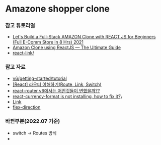 # Amazone shopper clone

### 참고 튜토리얼

- [Let's Build a Full-Stack AMAZON Clone with REACT JS for Beginners (Full E-Comm Store in 8 Hrs) 2021](https://www.youtube.com/watch?v=RDV3Z1KCBvo)
- [Amazon Clone using ReactJS — The Ultimate Guide](https://medium.com/cleverprogrammer/amazon-clone-using-react-the-ultimate-guide-fba2b36f3458)
- [react-link/](https://mui.com/material-ui/react-link/)

### 참고 자료

- [v6/getting-started/tutorial](https://reactrouter.com/docs/en/v6/getting-started/tutorial)
- [[React] 라우터 이해하기(Route, Link, Switch)](https://velog.io/@hoon_dev/%EB%A6%AC%EC%95%A1%ED%8A%B8-%EC%8B%9C%EC%9E%91%ED%95%98%EA%B8%B0Route-Link-Switch-5)
- [react-router v6에서는 어떤것들이 변했을까??](https://blog.woolta.com/categories/1/posts/211)
- [react-currency-format is not installing, how to fix it?](https://stackoverflow.com/questions/66291961/react-currency-format-is-not-installing-how-to-fix-it)\
- [Link](https://reactrouter.com/docs/en/v6/components/link)
- [flex-direction](https://developer.mozilla.org/ko/docs/Web/CSS/flex-direction)

### 바뀐부분(2022.07 기준)

- switch -> Routes 방식
-
